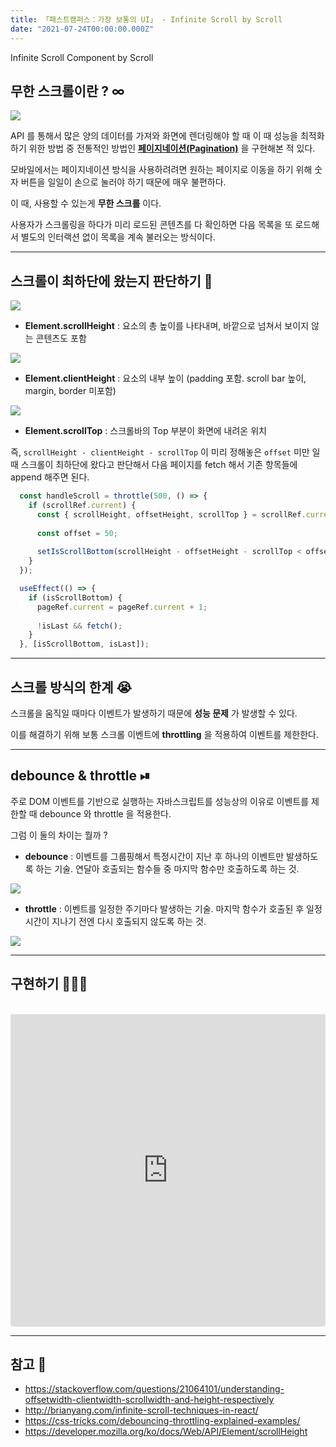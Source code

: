 ```yaml
---
title: 「패스트캠퍼스：가장 보통의 UI」 - Infinite Scroll by Scroll
date: "2021-07-24T00:00:00.000Z"
---
```


Infinite Scroll Component by Scroll

<!-- more -->

## 무한 스크롤이란 ? ∞

![](https://img1.daumcdn.net/thumb/R1280x0/?scode=mtistory2&fname=https%3A%2F%2Fblog.kakaocdn.net%2Fdn%2F6xygt%2FbtqDw30ltgZ%2FLP336NHwG67eKNuxaHB9jk%2Fimg.gif)

API 를 통해서 많은 양의 데이터를 가져와 화면에 렌더링해야 할 때 이 때 성능을 최적화하기 위한 방법 중 전통적인 방법인 **[페이지네이션(Pagination)](https://shindongri.dev/blog/fastcampus-pagination)** 을 구현해본 적 있다.

모바일에서는 페이지네이션 방식을 사용하려려면 원하는 페이지로 이동을 하기 위해 숫자 버튼을 일일이 손으로 눌러야 하기 때문에 매우 불편하다. 

이 때, 사용할 수 있는게 **무한 스크롤** 이다.

사용자가 스크롤링을 하다가 미리 로드된 콘텐츠를 다 확인하면 다음 목록을 또 로드해서 별도의 인터랙션 없이 목록을 계속 불러오는 방식이다.

---

## 스크롤이 최하단에 왔는지 판단하기 📏

![](https://i.stack.imgur.com/Cl1IA.png)


- **Element.scrollHeight** : 요소의 총 높이를 나타내며, 바깥으로 넘쳐서 보이지 않는 콘텐츠도 포함
  
![](https://developer.mozilla.org/@api/deki/files/840/=ScrollHeight.png)

- **Element.clientHeight** : 요소의 내부 높이 (padding 포함. scroll bar 높이, margin, border 미포함)

![](https://t1.daumcdn.net/cfile/tistory/273E0D40554DADB32D)  

- **Element.scrollTop** : 스크롤바의 Top 부분이 화면에 내려온 위치

즉, `scrollHeight - clientHeight - scrollTop` 이 미리 정해놓은 `offset` 미만 일 때 
스크롤이 최하단에 왔다고 판단해서 다음 페이지를 fetch 해서 기존 항목들에 append 해주면 된다.

```jsx
  const handleScroll = throttle(500, () => {
    if (scrollRef.current) {
      const { scrollHeight, offsetHeight, scrollTop } = scrollRef.current;
      
      const offset = 50;
            
      setIsScrollBottom(scrollHeight - offsetHeight - scrollTop < offset);
    }
  });

  useEffect(() => {
    if (isScrollBottom) {
      pageRef.current = pageRef.current + 1;
    
      !isLast && fetch();
    }
  }, [isScrollBottom, isLast]);
```

---

## 스크롤 방식의 한계 😭️

스크롤을 움직일 때마다 이벤트가 발생하기 때문에 **성능 문제** 가 발생할 수 있다. 

이를 해결하기 위해 보통 스크롤 이벤트에 **throttling** 을 적용하여 이벤트를 제한한다.

---

## debounce & throttle ⏯

주로 DOM 이벤트를 기반으로 실행하는 자바스크립트를 성능상의 이유로 이벤트를 제한할 때 debounce 와 throttle 을 적용한다.

그럼 이 둘의 차이는 뭘까 ?

- **debounce** : 이벤트를 그룹핑해서 특정시간이 지난 후 하나의 이벤트만 발생하도록 하는 기술. 연달아 호출되는 함수들 중 마지막 함수만 호출하도록 하는 것.

![](https://i0.wp.com/css-tricks.com/wp-content/uploads/2016/04/debounce.png)  

- **throttle** : 이벤트를 일정한 주기마다 발생하는 기술. 마지막 함수가 호출된 후 일정 시간이 지나기 전엔 다시 호출되지 않도록 하는 것.

![](https://llu.is/wp-content/uploads/2020/07/debounce-demo-1.png)
  
---

## 구현하기 👨🏻‍💻

<br />

<iframe src="https://codesandbox.io/embed/proud-violet-qcych?fontsize=14&hidenavigation=1&theme=dark" style="width:100%; height:500px; border:0; border-radius: 4px; overflow:hidden;" title="infinite-scroll" allow="accelerometer; ambient-light-sensor; camera; encrypted-media; geolocation; gyroscope; hid; microphone; midi; payment; usb; vr; xr-spatial-tracking" sandbox="allow-forms allow-modals allow-popups allow-presentation allow-same-origin allow-scripts" ></iframe>

---

## 참고 📃

- https://stackoverflow.com/questions/21064101/understanding-offsetwidth-clientwidth-scrollwidth-and-height-respectively
- http://brianyang.com/infinite-scroll-techniques-in-react/
- https://css-tricks.com/debouncing-throttling-explained-examples/
- https://developer.mozilla.org/ko/docs/Web/API/Element/scrollHeight
